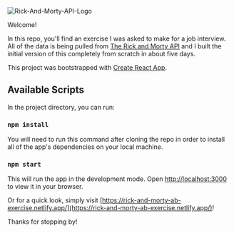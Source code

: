 ![Rick-And-Morty-API-Logo](https://github.com/ryanthomasdonald/airbus-rick-and-morty/assets/88894158/0b75030d-d550-4d39-95fd-bbf01a632997)

Welcome!

In this repo, you'll find an exercise I was asked to make for a job interview. All of the data is being pulled from [The Rick and Morty API](https://rickandmortyapi.com/) and I built the initial version of this completely from scratch in about five days.

This project was bootstrapped with [Create React App](https://github.com/facebook/create-react-app).

## Available Scripts

In the project directory, you can run:

### `npm install`

You will need to run this command after cloning the repo in order to install all of the app's dependencies on your local machine.

### `npm start`

This will run the app in the development mode. Open [http://localhost:3000](http://localhost:3000) to view it in your browser.

Or for a quick look, simply visit [https://rick-and-morty-ab-exercise.netlify.app/](https://rick-and-morty-ab-exercise.netlify.app/)!

Thanks for stopping by!
